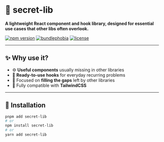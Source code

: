 # 🔧 secret-lib

**A lightweight React component and hook library, designed for essential use cases that other libs often overlook.**

[![npm version](https://badgen.net/npm/v/secret-lib)](https://www.npmjs.com/package/secret-lib)
[![bundlephobia](https://badgen.net/bundlephobia/minzip/secret-lib)](https://bundlephobia.com/package/secret-lib)
[![license](https://badgen.net/npm/license/secret-lib)](https://github.com/matheusboeira/secret-lib/blob/main/LICENSE)

---

## ✨ Why use it?

- ⚙️ **Useful components** usually missing in other libraries
- 🧠 **Ready-to-use hooks** for everyday recurring problems
- 🎯 Focused on **filling the gaps** left by other libraries
- 💅 Fully compatible with **TailwindCSS**

---

## 🚀 Installation

```bash
pnpm add secret-lib
# or
npm install secret-lib
# or
yarn add secret-lib
